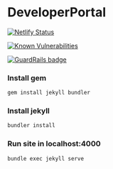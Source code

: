 # DeveloperPortal
[![Netlify Status](https://api.netlify.com/api/v1/badges/0b69ed1b-e1b6-4a88-9d2b-10f839ef513b/deploy-status)](https://app.netlify.com/sites/friendly-devportal/deploys)

[![Known Vulnerabilities](https://snyk.io/test/github/GovTechSG/developer.gov.sg/badge.svg?targetFile=sgds-govtech%2Fpackage.json)](https://snyk.io/test/github/GovTechSG/developer.gov.sg?targetFile=sgds-govtech%2Fpackage.json)

[![GuardRails badge](https://badges.guardrails.io/GovTechSG/developer.gov.sg.svg)](https://dashboard.guardrails.io/default/gh/GovTechSG/developer.gov.sg)

### Install gem

```sh
gem install jekyll bundler
```

### Install jekyll

```sh
bundler install
```

### Run site in localhost:4000

```sh
bundle exec jekyll serve
```
